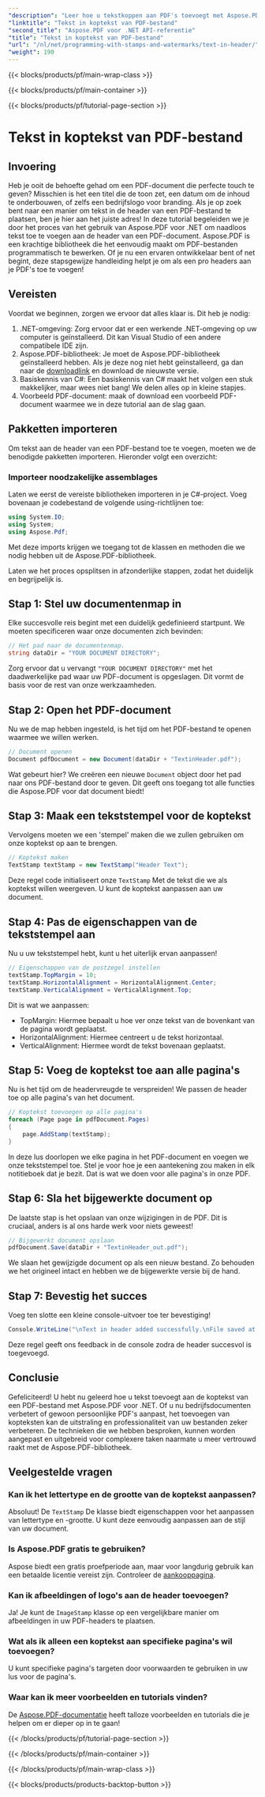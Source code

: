 ```yaml
---
"description": "Leer hoe u tekstkoppen aan PDF's toevoegt met Aspose.PDF voor .NET met deze stapsgewijze tutorial. Verbeter uw documenten efficiënt en effectief."
"linktitle": "Tekst in koptekst van PDF-bestand"
"second_title": "Aspose.PDF voor .NET API-referentie"
"title": "Tekst in koptekst van PDF-bestand"
"url": "/nl/net/programming-with-stamps-and-watermarks/text-in-header/"
"weight": 190
---
```


{{< blocks/products/pf/main-wrap-class >}}

{{< blocks/products/pf/main-container >}}

{{< blocks/products/pf/tutorial-page-section >}}

# Tekst in koptekst van PDF-bestand

## Invoering

Heb je ooit de behoefte gehad om een PDF-document die perfecte touch te geven? Misschien is het een titel die de toon zet, een datum om de inhoud te onderbouwen, of zelfs een bedrijfslogo voor branding. Als je op zoek bent naar een manier om tekst in de header van een PDF-bestand te plaatsen, ben je hier aan het juiste adres! In deze tutorial begeleiden we je door het proces van het gebruik van Aspose.PDF voor .NET om naadloos tekst toe te voegen aan de header van een PDF-document. Aspose.PDF is een krachtige bibliotheek die het eenvoudig maakt om PDF-bestanden programmatisch te bewerken. Of je nu een ervaren ontwikkelaar bent of net begint, deze stapsgewijze handleiding helpt je om als een pro headers aan je PDF's toe te voegen!

## Vereisten

Voordat we beginnen, zorgen we ervoor dat alles klaar is. Dit heb je nodig:

1. .NET-omgeving: Zorg ervoor dat er een werkende .NET-omgeving op uw computer is geïnstalleerd. Dit kan Visual Studio of een andere compatibele IDE zijn.
2. Aspose.PDF-bibliotheek: Je moet de Aspose.PDF-bibliotheek geïnstalleerd hebben. Als je deze nog niet hebt geïnstalleerd, ga dan naar de [downloadlink](https://releases.aspose.com/pdf/net/) en download de nieuwste versie.
3. Basiskennis van C#: Een basiskennis van C# maakt het volgen een stuk makkelijker, maar wees niet bang! We delen alles op in kleine stapjes.
4. Voorbeeld PDF-document: maak of download een voorbeeld PDF-document waarmee we in deze tutorial aan de slag gaan.

## Pakketten importeren

Om tekst aan de header van een PDF-bestand toe te voegen, moeten we de benodigde pakketten importeren. Hieronder volgt een overzicht:

### Importeer noodzakelijke assemblages

Laten we eerst de vereiste bibliotheken importeren in je C#-project. Voeg bovenaan je codebestand de volgende using-richtlijnen toe:

```csharp
using System.IO;
using System;
using Aspose.Pdf;
```

Met deze imports krijgen we toegang tot de klassen en methoden die we nodig hebben uit de Aspose.PDF-bibliotheek.

Laten we het proces opsplitsen in afzonderlijke stappen, zodat het duidelijk en begrijpelijk is.

## Stap 1: Stel uw documentenmap in

Elke succesvolle reis begint met een duidelijk gedefinieerd startpunt. We moeten specificeren waar onze documenten zich bevinden:

```csharp
// Het pad naar de documentenmap.
string dataDir = "YOUR DOCUMENT DIRECTORY";
```

Zorg ervoor dat u vervangt `"YOUR DOCUMENT DIRECTORY"` met het daadwerkelijke pad waar uw PDF-document is opgeslagen. Dit vormt de basis voor de rest van onze werkzaamheden.

## Stap 2: Open het PDF-document

Nu we de map hebben ingesteld, is het tijd om het PDF-bestand te openen waarmee we willen werken.

```csharp
// Document openen
Document pdfDocument = new Document(dataDir + "TextinHeader.pdf");
```

Wat gebeurt hier? We creëren een nieuwe `Document` object door het pad naar ons PDF-bestand door te geven. Dit geeft ons toegang tot alle functies die Aspose.PDF voor dat document biedt!

## Stap 3: Maak een tekststempel voor de koptekst

Vervolgens moeten we een 'stempel' maken die we zullen gebruiken om onze koptekst op aan te brengen.

```csharp
// Koptekst maken
TextStamp textStamp = new TextStamp("Header Text");
```

Deze regel code initialiseert onze `TextStamp` Met de tekst die we als koptekst willen weergeven. U kunt de koptekst aanpassen aan uw document. 

## Stap 4: Pas de eigenschappen van de tekststempel aan

Nu u uw tekststempel hebt, kunt u het uiterlijk ervan aanpassen!

```csharp
// Eigenschappen van de postzegel instellen
textStamp.TopMargin = 10;
textStamp.HorizontalAlignment = HorizontalAlignment.Center;
textStamp.VerticalAlignment = VerticalAlignment.Top;
```

Dit is wat we aanpassen:
- TopMargin: Hiermee bepaalt u hoe ver onze tekst van de bovenkant van de pagina wordt geplaatst.
- HorizontalAlignment: Hiermee centreert u de tekst horizontaal.
- VerticalAlignment: Hiermee wordt de tekst bovenaan geplaatst.

## Stap 5: Voeg de koptekst toe aan alle pagina's

Nu is het tijd om de headervreugde te verspreiden! We passen de header toe op alle pagina's van het document.

```csharp
// Koptekst toevoegen op alle pagina's
foreach (Page page in pdfDocument.Pages)
{
    page.AddStamp(textStamp);
}
```

In deze lus doorlopen we elke pagina in het PDF-document en voegen we onze tekststempel toe. Stel je voor hoe je een aantekening zou maken in elk notitieboek dat je bezit. Dat is wat we doen voor alle pagina's in onze PDF.

## Stap 6: Sla het bijgewerkte document op

De laatste stap is het opslaan van onze wijzigingen in de PDF. Dit is cruciaal, anders is al ons harde werk voor niets geweest!

```csharp
// Bijgewerkt document opslaan
pdfDocument.Save(dataDir + "TextinHeader_out.pdf");
```

We slaan het gewijzigde document op als een nieuw bestand. Zo behouden we het origineel intact en hebben we de bijgewerkte versie bij de hand.

## Stap 7: Bevestig het succes

Voeg ten slotte een kleine console-uitvoer toe ter bevestiging!

```csharp
Console.WriteLine("\nText in header added successfully.\nFile saved at " + dataDir);
```

Deze regel geeft ons feedback in de console zodra de header succesvol is toegevoegd.

## Conclusie

Gefeliciteerd! U hebt nu geleerd hoe u tekst toevoegt aan de koptekst van een PDF-bestand met Aspose.PDF voor .NET. Of u nu bedrijfsdocumenten verbetert of gewoon persoonlijke PDF's aanpast, het toevoegen van kopteksten kan de uitstraling en professionaliteit van uw bestanden zeker verbeteren. De technieken die we hebben besproken, kunnen worden aangepast en uitgebreid voor complexere taken naarmate u meer vertrouwd raakt met de Aspose.PDF-bibliotheek.

## Veelgestelde vragen

### Kan ik het lettertype en de grootte van de koptekst aanpassen?
Absoluut! De `TextStamp` De klasse biedt eigenschappen voor het aanpassen van lettertype en -grootte. U kunt deze eenvoudig aanpassen aan de stijl van uw document.

### Is Aspose.PDF gratis te gebruiken?
Aspose biedt een gratis proefperiode aan, maar voor langdurig gebruik kan een betaalde licentie vereist zijn. Controleer de [aankooppagina](https://purchase.aspose.com/buy).

### Kan ik afbeeldingen of logo's aan de header toevoegen?
Ja! Je kunt de `ImageStamp` klasse op een vergelijkbare manier om afbeeldingen in uw PDF-headers te plaatsen.

### Wat als ik alleen een koptekst aan specifieke pagina's wil toevoegen?
U kunt specifieke pagina's targeten door voorwaarden te gebruiken in uw lus voor de pagina's.

### Waar kan ik meer voorbeelden en tutorials vinden?
De [Aspose.PDF-documentatie](https://reference.aspose.com/pdf/net/) heeft talloze voorbeelden en tutorials die je helpen om er dieper op in te gaan!

{{< /blocks/products/pf/tutorial-page-section >}}

{{< /blocks/products/pf/main-container >}}

{{< /blocks/products/pf/main-wrap-class >}}

{{< blocks/products/products-backtop-button >}}